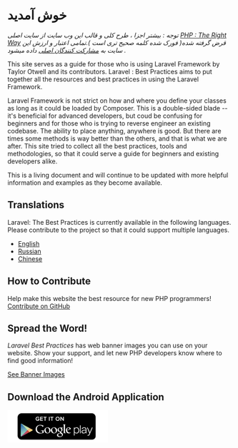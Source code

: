 # خوش آمدید
  
_توجه : بیشتر اجزا ، طرح کلی و قالب این وب سایت از سایت اصلی [PHP : The Right Way](http://www.phptherightway.com/)   قرض گرفته شده( فورک شده کلمه صحیح تری است ).تمامی اعتبار و ارزش این سایت به [مشارکت کنندگان اصلی](https://github.com/codeguy/php-the-right-way/graphs/contributors) داده میشود ._

This site serves as a guide for those who is using Laravel Framework by Taylor Otwell and its contributors. Laravel : Best Practices aims to put together all the resources and best practices in using the Laravel Framework.

Laravel Framework is not strict on how and where you define your classes as long as it could be loaded by Composer. This is a double-sided blade -- it's beneficial for advanced developers, but coud be confusing for beginners and for those who is trying to reverse engineer an existing codebase. The ability to place anything, anywhere is good. But there are times some methods is way better than the others, and that is what we are after. This site tried to collect all the best practices, tools and methodologies, so that it could serve a guide for beginners and existing developers alike.

This is a living document and will continue to be updated with more helpful information and examples as they become available.

## Translations

Laravel: The Best Practices is currently available in the following languages. Please contribute to the project so that it could support multiple languages.

* [English](http://www.laravelbestpractices.com)
* [Russian](http://vanadium23.github.io/laraveltherightway.github.io/)
* [Chinese](http://bluegeek.github.io/laraveltherightway/)

## How to Contribute

Help make this website the best resource for new PHP programmers! [Contribute on GitHub][1]

## Spread the Word!

_Laravel Best Practices_ has web banner images you can use on your website. Show your support, and let new PHP developers
know where to find good information!

[See Banner Images][2]

[1]: https://github.com/laraveltherightway/laraveltherightway.github.io
[2]: /banners.html

## Download the Android Application

[![Get it in Google Play](/images/get-it-on-google-play-icon-logo.png)](https://play.google.com/store/apps/details?id=com.buonzz.com.laravelbestpractices)
